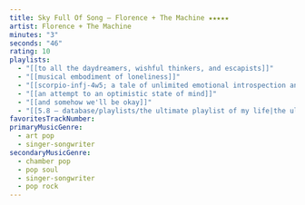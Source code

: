 ```yaml
---
title: Sky Full Of Song — Florence + The Machine ★★★★★
artist: Florence + The Machine
minutes: "3"
seconds: "46"
rating: 10
playlists:
  - "[[to all the daydreamers, wishful thinkers, and escapists]]"
  - "[[musical embodiment of loneliness]]"
  - "[[scorpio-infj-4w5; a tale of unlimited emotional introspection and arcane bullshit]]"
  - "[[an attempt to an optimistic state of mind]]"
  - "[[and somehow we'll be okay]]"
  - "[[5.8 — database/playlists/the ultimate playlist of my life|the ultimate playlist of my life]]"
favoritesTrackNumber:
primaryMusicGenre:
  - art pop
  - singer-songwriter
secondaryMusicGenre:
  - chamber pop
  - pop soul
  - singer-songwriter
  - pop rock
---
```

